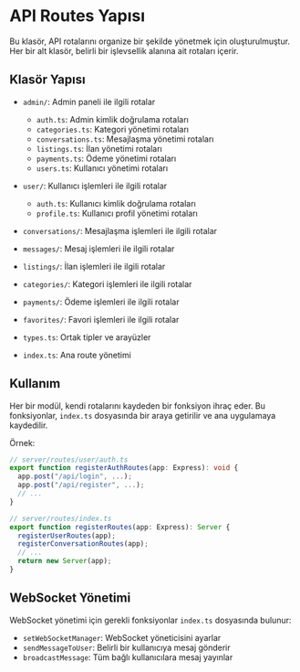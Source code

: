 # API Routes Yapısı

Bu klasör, API rotalarını organize bir şekilde yönetmek için oluşturulmuştur. Her bir alt klasör, belirli bir işlevsellik alanına ait rotaları içerir.

## Klasör Yapısı

- `admin/`: Admin paneli ile ilgili rotalar
  - `auth.ts`: Admin kimlik doğrulama rotaları
  - `categories.ts`: Kategori yönetimi rotaları
  - `conversations.ts`: Mesajlaşma yönetimi rotaları
  - `listings.ts`: İlan yönetimi rotaları
  - `payments.ts`: Ödeme yönetimi rotaları
  - `users.ts`: Kullanıcı yönetimi rotaları

- `user/`: Kullanıcı işlemleri ile ilgili rotalar
  - `auth.ts`: Kullanıcı kimlik doğrulama rotaları
  - `profile.ts`: Kullanıcı profil yönetimi rotaları

- `conversations/`: Mesajlaşma işlemleri ile ilgili rotalar
- `messages/`: Mesaj işlemleri ile ilgili rotalar
- `listings/`: İlan işlemleri ile ilgili rotalar
- `categories/`: Kategori işlemleri ile ilgili rotalar
- `payments/`: Ödeme işlemleri ile ilgili rotalar
- `favorites/`: Favori işlemleri ile ilgili rotalar

- `types.ts`: Ortak tipler ve arayüzler
- `index.ts`: Ana route yönetimi

## Kullanım

Her bir modül, kendi rotalarını kaydeden bir fonksiyon ihraç eder. Bu fonksiyonlar, `index.ts` dosyasında bir araya getirilir ve ana uygulamaya kaydedilir.

Örnek:

```typescript
// server/routes/user/auth.ts
export function registerAuthRoutes(app: Express): void {
  app.post("/api/login", ...);
  app.post("/api/register", ...);
  // ...
}

// server/routes/index.ts
export function registerRoutes(app: Express): Server {
  registerUserRoutes(app);
  registerConversationRoutes(app);
  // ...
  return new Server(app);
}
```

## WebSocket Yönetimi

WebSocket yönetimi için gerekli fonksiyonlar `index.ts` dosyasında bulunur:

- `setWebSocketManager`: WebSocket yöneticisini ayarlar
- `sendMessageToUser`: Belirli bir kullanıcıya mesaj gönderir
- `broadcastMessage`: Tüm bağlı kullanıcılara mesaj yayınlar 